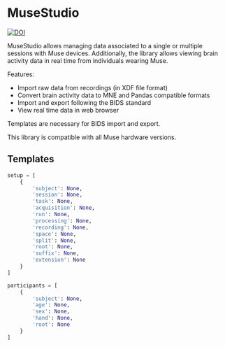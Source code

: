 # MuseStudio

[![DOI](https://zenodo.org/badge/334904649.svg)](https://zenodo.org/badge/latestdoi/334904649)

MuseStudio allows managing data associated to a single or multiple sessions with Muse devices. Additionally, the library allows viewing brain activity data in real time from individuals wearing Muse.

Features:
* Import raw data from recordings (in XDF file format)
* Convert brain activity data to MNE and Pandas compatible formats
* Import and export following the BIDS standard
* View real time data in web browser

Templates are necessary for BIDS import and export.

This library is compatible with all Muse hardware versions.

## Templates
```python
setup = [
    {
        'subject': None,
        'session': None,
        'task': None,
        'acquisition': None,
        'run': None,
        'processing': None,
        'recording': None,
        'space': None,
        'split': None,
        'root': None,
        'suffix': None,
        'extension': None
    }
]

participants = [
    {
        'subject': None,
        'age': None,
        'sex': None,
        'hand': None,
        'root': None
    }
]
```